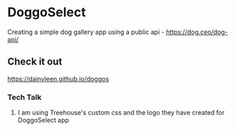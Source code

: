 # DoggoSelect

Creating a simple dog gallery app using a public api - https://dog.ceo/dog-api/

## Check it out

https://dainyleen.github.io/doggos

### Tech Talk

1. I am using Treehouse's custom css and the logo they have created for DoggoSelect app
